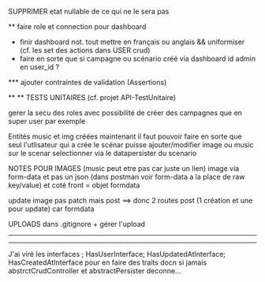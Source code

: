 SUPPRIMER etat nullable de ce qui ne le sera pas




** faire role et connection pour dashboard
+ finir dashboard not. tout mettre en français ou anglais && uniformiser (cf. les set des actions dans USER crud)
+ faire en sorte que si campagne ou scénario créé via dashboard id admin en user_id ?

*** ajouter contraintes de validation (Assertions)

** ** TESTS UNITAIRES (cf. projet API-TestUnitaire)

gerer la secu des roles avec possibilité de créer des campagnes que en super user par exemple


Entités music et img créées maintenant il faut pouvoir faire en sorte que seul l'utlisateur qui a crée le scénar puisse ajouter/modifier image ou music sur le scenar selectionner via le datapersister du scenario

NOTES POUR IMAGES (music peut etre pas car juste un lien)
image via form-data et pas un json (dans postman voir form-data a la place de raw key/value)
et coté front = objet formdata

update image pas patch mais post ==> donc 2 routes post (1 création et une pour update) car formdata

UPLOADS dans .gitignore + gérer l'upload

----------------------------------------------------------------------------
----------------------------------------------------------------------------

J'ai viré les interfaces ; HasUserInterface; HasUpdatedAtInterface; HasCreatedAtInterface pour en faire des traits docn si jamais abstrctCrudController et abstractPersister deconne...